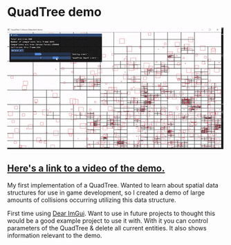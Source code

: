 # QuadTree demo

[![Here's a link to a video of the demo.](./assets/demogif.gif)](https://youtu.be/rHf6aKyx8l8 "QuadTree demo video")

## [Here's a link to a video of the demo.](https://youtu.be/rHf6aKyx8l8)

My first implementation of a QuadTree. Wanted to learn about spatial data structures for use in game development, so I created a demo of large amounts of collisions occurring utilizing this data structure.

First time using [Dear ImGui](https://github.com/ocornut/imgui). Want to use in future projects to thought this would be a good example project to use it with. With it you can control parameters of the QuadTree & delete all current entities. It also shows information relevant to the demo.

